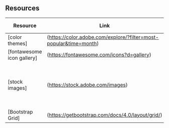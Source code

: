 ## Resources

Resource     | Link | Additional info
-----        | -----        | -----  
[color themes]  |   (https://color.adobe.com/explore/?filter=most-popular&time=month)  | browse - customize
[fontawesome icon gallery] | (https://fontawesome.com/icons?d=gallery)  | icons!
[stock images]  |   (https://stock.adobe.com/images)    |   Need to vote - **contact Ivan** (paid subscriber) for final download
[Bootstrap Grid]  |   (https://getbootstrap.com/docs/4.0/layout/grid/)    |   bootstrap layout
